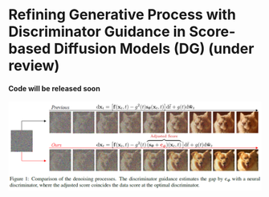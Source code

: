 # Refining Generative Process with Discriminator Guidance in Score-based Diffusion Models (DG) (under review)
#### Code will be released soon

![Teaser image](./figures/Figure1.PNG)
